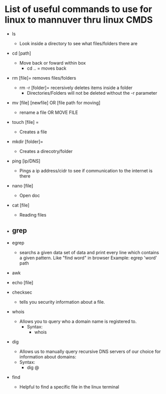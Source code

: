 # List of useful commands to use for linux to mannuver thru linux CMDS

- ls 
  - Look inside a directory to see what files/folders there are

- cd [path] 
  - Move back or foward within box
    - cd .. = moves back

- rm [file]= removes files/folders 
    - rm -r [folder]= recersively deletes items inside a folder 
      - Directories/Folders will not be deleted without the -r parameter

- mv [file] [newfile] OR [file path for moving]
  - rename a file OR MOVE FILE

- touch [file] = 
  - Creates a file

- mkdir [folder]= 
  - Creates a direcotry/folder

- ping [ip/DNS]
  - Pings a ip address/cidr to see if communication to the internet is there

- nano [file]
  - Open doc

- cat [file]
  - Reading files

- grep 
  -  

- egrep
  - searchs a given data set of data and print every line which contains a given pattern. Like "find word" in browser Example: egrep 'word' path

- awk 

- echo [file]

- checksec
  - tells you security information about a file.

- whois 
  - Allows you to query who a domain name is registered to. 
    - Syntax: 
      - whois <domain>

- dig 
  - Allows us to manually query recursive DNS servers of our choice for information about domains: 
  - Syntax: 
    - dig <domain> @<dns-server-ip>

- find
  - Helpful to find a specific file in the linux terminal
